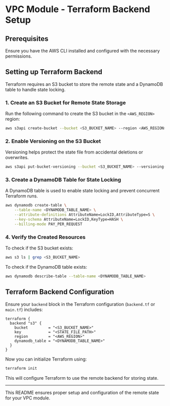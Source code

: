 # VPC Module - Terraform Backend Setup

## Prerequisites
Ensure you have the AWS CLI installed and configured with the necessary permissions.

## Setting up Terraform Backend
Terraform requires an S3 bucket to store the remote state and a DynamoDB table to handle state locking.

### 1. Create an S3 Bucket for Remote State Storage
Run the following command to create the S3 bucket in the `<AWS_REGION>` region:

```bash
aws s3api create-bucket --bucket <S3_BUCKET_NAME> --region <AWS_REGION>
```

### 2. Enable Versioning on the S3 Bucket
Versioning helps protect the state file from accidental deletions or overwrites.

```bash
aws s3api put-bucket-versioning --bucket <S3_BUCKET_NAME> --versioning-configuration Status=Enabled
```

### 3. Create a DynamoDB Table for State Locking
A DynamoDB table is used to enable state locking and prevent concurrent Terraform runs.

```bash
aws dynamodb create-table \
    --table-name <DYNAMODB_TABLE_NAME> \
    --attribute-definitions AttributeName=LockID,AttributeType=S \
    --key-schema AttributeName=LockID,KeyType=HASH \
    --billing-mode PAY_PER_REQUEST
```

### 4. Verify the Created Resources
To check if the S3 bucket exists:

```bash
aws s3 ls | grep <S3_BUCKET_NAME>
```

To check if the DynamoDB table exists:

```bash
aws dynamodb describe-table --table-name <DYNAMODB_TABLE_NAME>
```

## Terraform Backend Configuration
Ensure your `backend` block in the Terraform configuration (`backend.tf` or `main.tf`) includes:

```hcl
terraform {
  backend "s3" {
    bucket         = "<S3_BUCKET_NAME>"
    key            = "<STATE_FILE_PATH>"
    region         = "<AWS_REGION>"
    dynamodb_table = "<DYNAMODB_TABLE_NAME>"
  }
}
```

Now you can initialize Terraform using:

```bash
terraform init
```

This will configure Terraform to use the remote backend for storing state.

---

This README ensures proper setup and configuration of the remote state for your VPC module.

